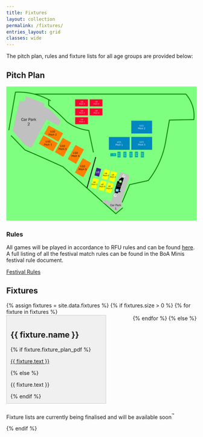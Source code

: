 ```yaml
---
title: Fixtures
layout: collection
permalink: /fixtures/
entries_layout: grid
classes: wide
---
```

<style>
.grid-container {
  display: flex;
  flex-wrap: wrap;
  justify-content: space-between; /* Adjust as needed */
}

.grid-item {
  flex: 0 1 calc(50% - 10px); /* Adjust width and margin */
  margin-bottom: 10px; /* Adjust margin between items */
  background-color: #f0f0f0;
  border: 1px solid #ccc;
  padding: 10px;
}

.grid-item:last-child {
  margin-right: 0; /* Remove margin on the last item to prevent overflow */
}
</style>
The pitch plan, rules and fixture lists for all age groups are provided below:
## Pitch Plan
<div class="map-container">
    <!-- Replace the src attribute with the URL of your map image -->
    <img src="/assets/images/maps/pitchplan_dry_v3.png" alt="Pitch Plan" width=930>
</div>

### Rules
All games will be played in accordance to RFU rules and can be found <a href="https://www.englandrugby.com/participation/coaching/age-grade-rugby" target="_blank">here</a>. A full listing of all the festival match rules can be found in the BoA Minis festival rule document.

<a href="/assets/docs/BoA_rules_2025v1.pdf" class="btn btn--primary" target="_blank">Festival Rules</a> 

## Fixtures
<div class="grid-container">
  {% assign fixtures = site.data.fixtures %}
  {% if fixtures.size > 0 %}
    {% for fixture in fixtures %}
      <div class="grid-item">
        <h2>{{ fixture.name }}</h2>
        {% if fixture.fixture_plan_pdf %}
          <p><a href="{{ fixture.fixture_plan_pdf }}" target="_blank" class="btn btn--primary">{{ fixture.text }}</a></p>
        {% else %}
          <p>{{ fixture.text }}</p>
        {% endif %}
      </div>
    {% endfor %}
  {% else %}
    <p>Fixture lists are currently being finalised and will be available soon<sup>&trade;</sup></p>
  {% endif %}
</div>

